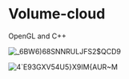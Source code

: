 # Volume-cloud

OpenGL and C++


![_6BW6)68SNNRULJFS2$QCD9](https://user-images.githubusercontent.com/83110022/201105587-77f08df5-1516-4217-a7f5-4c50dd0812af.png)

![4`E93GXV54U5}X9IM{AUR~M](https://user-images.githubusercontent.com/83110022/201106438-0e882fd6-704c-4811-a813-d960c1fe5110.png)
